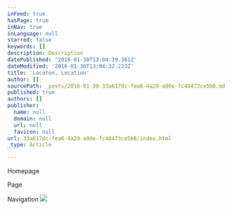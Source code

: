 ```yaml
---
inFeed: true
hasPage: true
inNav: true
inLanguage: null
starred: false
keywords: []
description: Description
datePublished: '2016-01-30T13:04:39.361Z'
dateModified: '2016-01-30T13:04:32.223Z'
title: 'Locaton, Location'
author: []
sourcePath: _posts/2016-01-30-33a617dc-fea6-4a29-a90e-fc48473ce5b0.md
published: true
authors: []
publisher:
  name: null
  domain: null
  url: null
  favicon: null
url: 33a617dc-fea6-4a29-a90e-fc48473ce5b0/index.html
_type: Article

---
```

Homepage

Page

Navigation
![](https://the-grid-user-content.s3-us-west-2.amazonaws.com/925cf604-af28-4e2f-b7bc-0c24293c7b2e.jpg)